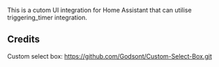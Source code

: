 This is a cutom UI integration for Home Assistant that can utilise triggering_timer integration.


## Credits
Custom select box: https://github.com/Godsont/Custom-Select-Box.git